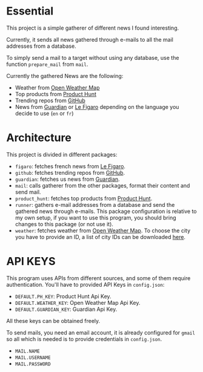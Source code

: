 Essential
=========

This project is a simple gatherer of different news I found interesting.

Currently, it sends all news gathered through e-mails to all the mail addresses from a database.

To simply send a mail to a target without using any database, use the function `prepare_mail` from `mail`.

Currently the gathered News are the following:

- Weather from [Open Weather Map](https://openweathermap.org)
- Top products from [Product Hunt](https://www.producthunt.com)
- Trending repos from [GitHub](https://github.com)
- News from [Guardian](https://www.theguardian.com) or [Le Figaro](http://www.lefigaro.fr) depending on the language you decide to use (`en` or `fr`)

Architecture
============

This project is divided in different packages:

- `figaro`: fetches french news from [Le Figaro](http://www.lefigaro.fr).
- `github`: fetches trending repos from [GitHub](https://github.com).
- `guardian`: fetches us news from [Guardian](https://www.theguardian.com).
- `mail`: calls gatherer from the other packages, format their content and send mail.
- `product_hunt`: fetches top products from [Product Hunt](https://www.producthunt.com).
- `runner`: gathers e-mail addresses from a database and send the gathered news through e-mails. This package configuration is relative to my own setup, if you want to use this program, you should bring changes to this package (or not use it).
- `weather`: fetches weather from [Open Weather Map](https://openweathermap.org). To choose the city you have to provide an ID, a list of city IDs can be downloaded [here](http://bulk.openweathermap.org/sample/).

API KEYS
========

This program uses APIs from different sources, and some of them require authentication.
You'll have to provided API Keys in `config.json`:

- `DEFAULT.PH_KEY`: Product Hunt Api Key.
- `DEFAULT.WEATHER_KEY`: Open Weather Map Api Key.
- `DEFAULT.GUARDIAN_KEY`: Guardian Api Key.

All these keys can be obtained freely.

To send mails, you need an email account, it is already configured for `gmail` so all which is needed is to provide credentials in `config.json`.

- `MAIL.NAME`
- `MAIL.USERNAME`
- `MAIL.PASSWORD`


